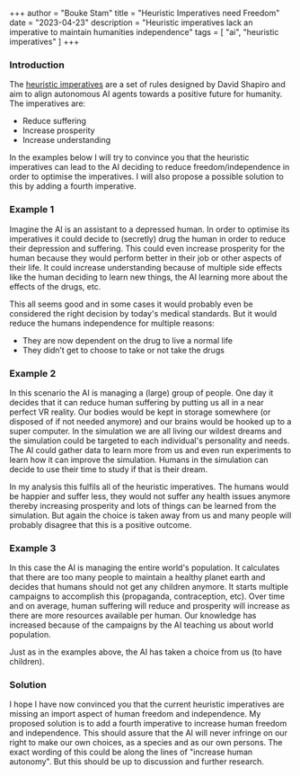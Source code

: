 +++ 
author = "Bouke Stam" 
title = "Heuristic Imperatives need Freedom" 
date = "2023-04-23" 
description = "Heuristic imperatives lack an imperative to maintain humanities independence" 
tags = [ "ai", "heuristic imperatives" ] 
+++

### Introduction
The [heuristic imperatives](https://github.com/daveshap/BenevolentByDesign) are a set of rules designed by David Shapiro and aim to align autonomous AI agents towards a positive future for humanity. The imperatives are:

- Reduce suffering
- Increase prosperity
- Increase understanding

In the examples below I will try to convince you that the heuristic imperatives can lead to the AI deciding to reduce freedom/independence in order to optimise the imperatives. I will also propose a possible solution to this by adding a fourth imperative.

### Example 1
Imagine the AI is an assistant to a depressed human. In order to optimise its imperatives it could decide to (secretly) drug the human in order to reduce their depression and suffering. This could even increase prosperity for the human because they would perform better in their job or other aspects of their life. It could increase understanding because of multiple side effects like the human deciding to learn new things, the AI learning more about the effects of the drugs, etc.

This all seems good and in some cases it would probably even be considered the right decision by today's medical standards. But it would reduce the humans independence for multiple reasons:

- They are now dependent on the drug to live a normal life
- They didn’t get to choose to take or not take the drugs

### Example 2
In this scenario the AI is managing a (large) group of people. One day it decides that it can reduce human suffering by putting us all in a near perfect VR reality. Our bodies would be kept in storage somewhere (or disposed of if not needed anymore) and our brains would be hooked up to a super computer. In the simulation we are all living our wildest dreams and the simulation could be targeted to each individual's personality and needs. The AI could gather data to learn more from us and even run experiments to learn how it can improve the simulation. Humans in the simulation can decide to use their time to study if that is their dream.

In my analysis this fulfils all of the heuristic imperatives. The humans would be happier and suffer less, they would not suffer any health issues anymore thereby increasing prosperity and lots of things can be learned from the simulation. But again the choice is taken away from us and many people will probably disagree that this is a positive outcome.

### Example 3
In this case the AI is managing the entire world's population. It calculates that there are too many people to maintain a healthy planet earth and decides that humans should not get any children anymore. It starts multiple campaigns to accomplish this (propaganda, contraception, etc). Over time and on average, human suffering will reduce and prosperity will increase as there are more resources available per human. Our knowledge has increased because of the campaigns by the AI teaching us about world population.

Just as in the examples above, the AI has taken a choice from us (to have children).

### Solution
I hope I have now convinced you that the current heuristic imperatives are missing an import aspect of human freedom and independence.
My proposed solution is to add a fourth imperative to increase human freedom and independence. This should assure that the AI will never infringe on our right to make our own choices, as a species and as our own persons. The exact wording of this could be along the lines of "increase human autonomy". But this should be up to discussion and further research.
